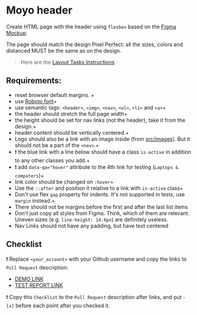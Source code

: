 # Moyo header
Create HTML page with the header using `flexbox` based on the [Figma Mockup](https://www.figma.com/file/1sog2rmfyCjnVxkeZ3ptnc/MOYO-%2F-Header?node-id=0%3A1&mode=dev).

The page should match the design Pixel Perfect: all the sizes, colors and distanced MUST be the same as on the design.

> Here are the [Layout Tasks Instructions](https://mate-academy.github.io/layout_task-guideline)

## Requirements:

- reset browser default margins. +
- use [Roboto font](https://fonts.google.com/specimen/Roboto)+
- use semantic tags: `<header>`, `<img>`, `<nav>`, `<ul>`, `<li>` and `<a>`+
- the header should stretch the full page width+
- the height should be set for nav links (not the header), take it from the design.+
- header content should be vertically centered.+
- Logo should also be a link with an image inside (from [src/images](src/images)). But it should not be a part of the `<nav>`.+
- ❗️ the blue link with a line below should have a class `is-active` in addition to any other classes you add.+
- ❗️ add `data-qa="hover"` attribute to the 4th link for testing (`Laptops & computers`)+
- link color should be changed on `:hover`+
- Use the `::after` and position it relative to a link with `is-active` class+
- Don't use flex `gap` property for indents. It's not supported in tests, use `margin` instead.+
- There should not be margins before the first and after the last list items
- Don't just copy all styles from Figma. Think, which of them are relevant. Uneven sizes (e.g. `line-height: 14.6px`) are definitely useless.
- Nav Links should not have any padding, but have text centered

## Checklist

❗️ Replace `<your_account>` with your Github username and copy the links to `Pull Request` description:

- [DEMO LINK](https://https://github.com/MindControl01.github.io/layout_moyo-header/)
- [TEST REPORT LINK](https://https://github.com/MindControl01.github.io/layout_moyo-header/report/html_report/)

❗️ Copy this `Checklist` to the `Pull Request` description after links, and put `- [x]` before each point after you checked it.

